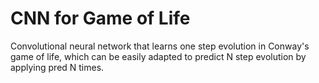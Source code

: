 # CNN for Game of Life
Convolutional neural network that learns one step evolution in Conway's game of life, which can be easily adapted to predict N step evolution by applying pred N times.

